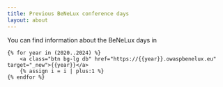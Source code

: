 ```yaml
---
title: Previous BeNeLux conference days
layout: about
---
```


You can find information about the BeNeLux days in
<div class="head-sub-links">

    {% for year in (2020..2024) %}
        <a class="btn bg-lg db" href="https://{{year}}.owaspbenelux.eu" target="_new">{{year}}</a>
        {% assign i = i | plus:1 %}
    {% endfor %}








